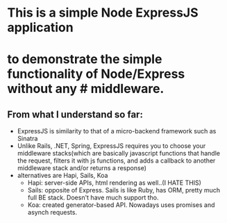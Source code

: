 # This is a simple Node ExpressJS application
# to demonstrate the simple functionality of Node/Express without any # middleware.

## From what I understand so far:

* ExpressJS is similarity to that of a micro-backend framework such as Sinatra
* Unlike Rails, .NET, Spring, ExpressJS requires you to choose your middleware stacks(which are basically javascript functions that handle the request, filters it with js functions, and adds a callback to another middleware stack and/or returns a response)
* alternatives are Hapi, Sails, Koa
    - Hapi: server-side APIs, html rendering as well..(I HATE THIS)
    - Sails: opposite of Express. Sails is like Ruby, has ORM, pretty much full BE stack. Doesn't have much support tho.
    - Koa: created generator-based API. Nowadays uses promises and asynch requests.